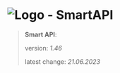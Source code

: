 # ![Logo](https://cdn.minevalley.eu/branding/logo_64px_cropped.png) - SmartAPI

> **Smart API**:
>
> version: _1.46_
>
> latest change: _21.06.2023_
